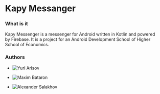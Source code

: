 # Kapy Messanger

### What is it

Kapy Messenger is a messenger for Android written in Kotlin and powered by Firebase.
It is a project for an Android Development School of Higher School of Economics.

### Authors

- ![Yuri Arisov](https://github.com/Yuriy007y)

- ![Maxim Bataron](https://github.com/DiOnFire)

- ![Alexander Salakhov](https://github.com/Mrsuper125)
